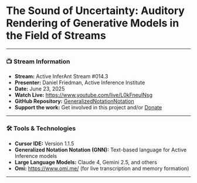 # The Sound of Uncertainty: Auditory Rendering of Generative Models in the Field of Streams
---

### 📺 Stream Information

- **Stream:** Active InferAnt Stream #014.3
- **Presenter:** Daniel Friedman, Active Inference Institute  
- **Date:** June 23, 2025
- **Watch Live:** https://www.youtube.com/live/L0kFneuINsg
- **GitHub Repository:** [GeneralizedNotationNotation](https://github.com/ActiveInferenceInstitute/GeneralizedNotationNotation)
- **Support the work:** Get involved in this project and/or [Donate](https://donate.activeinference.institute)

---

### 🛠️ Tools & Technologies

- **Cursor IDE:** Version 1.1.5
- **Generalized Notation Notation (GNN):** Text-based language for Active Inference models
- **Large Language Models:** Claude 4, Gemini 2.5, and others
- **Omi:** https://www.omi.me/ (for live transcription and memory formation)

---

